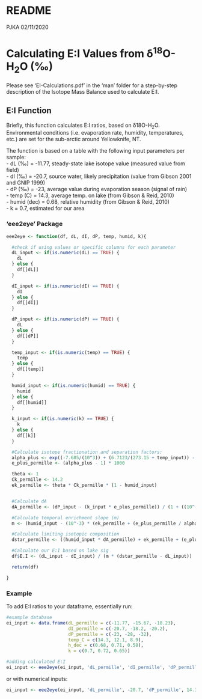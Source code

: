 README
================
PJKA
02/11/2020

# Calculating E:I Values from δ<sup>18</sup>O-H<sub>2</sub>O (‰)

Please see ‘EI-Calculations.pdf’ in the ‘man’ folder for a step-by-step
description of the Isotope Mass Balance used to calculate E:I.

## E:I Function

Briefly, this function calculates E:I ratios, based on
δ18O-H<sub>2</sub>O. Environmental conditions (i.e. evaporation rate,
humidity, temperatures, etc.) are set for the sub-arctic around
Yellowknife, NT.

The function is based on a table with the following input parameters per
sample:  
\- dL (‰) = -11.77, steady-state lake isotope value (measured value from
field)  
\- dI (‰) = -20.7, source water, likely precipitation (value from Gibson
2001 and GNIP 1999)  
\- dP (‰) = -23, average value during evaporation season (signal of
rain)  
\- temp (C) = 14.3, average temp. on lake (from Gibson & Reid, 2010)  
\- humid (dec) = 0.68, relative humidity (from Gibson & Reid, 2010)  
\- k = 0.7, estimated for our area

### ‘eee2eye’ Package

``` r
eee2eye <- function(df, dL, dI, dP, temp, humid, k){

  #check if using values or specific columns for each parameter
  dL_input <- if(is.numeric(dL) == TRUE) {
    dL
  } else {
    df[[dL]]
  }

  dI_input <- if(is.numeric(dI) == TRUE) {
    dI
  } else {
    df[[dI]]
  }

  dP_input <- if(is.numeric(dP) == TRUE) {
    dL
  } else {
    df[[dP]]
  }

  temp_input <- if(is.numeric(temp) == TRUE) {
    temp
  } else {
    df[[temp]]
  }

  humid_input <- if(is.numeric(humid) == TRUE) {
    humid
  } else {
    df[[humid]]
  }

  k_input <- if(is.numeric(k) == TRUE) {
    k
  } else {
    df[[k]]
  }

  #Calculate isotope fractionation and separation factors:
  alpha_plus <- exp((-7.685/(10^3)) + (6.7123/(273.15 + temp_input)) - (1666.4/((273.15 + temp_input)^2)) + (350410/((273.15 + temp_input)^3)))
  e_plus_permille <- (alpha_plus - 1) * 1000

  theta <- 1
  Ck_permille <- 14.2
  ek_permille <- theta * Ck_permille * (1 - humid_input)


  #Calculate dA
  dA_permille <- (dP_input - (k_input * e_plus_permille)) / (1 + ((10^-3) * k_input * e_plus_permille))

  #Calculate temporal enrichment slope (m)
  m <- (humid_input - (10^-3) * (ek_permille + (e_plus_permille / alpha_plus))) / (1 - humid_input + ((10^-3) * ek_permille))

  #Calculate limiting isotopic composition
  dstar_permille <- ((humid_input * dA_permille) + ek_permille + (e_plus_permille/alpha_plus)) / (humid_input - ((10^-3) * (ek_permille + (e_plus_permille/alpha_plus))))

  #Calculate our E:I based on lake sig
  df$E.I <- (dL_input - dI_input) / (m * (dstar_permille - dL_input))

  return(df)

}
```

### Example

To add E:I ratios to your dataframe, essentially run:

``` r
#example database
ei_input <- data.frame(dL_permille = c(-11.77, -15.67, -18.23),
                       dI_permille = c(-20.7, -18.2, -20.2),
                       dP_permille = c(-23, -28, -32), 
                       temp_C = c(14.3, 12.1, 8.9), 
                       h_dec = c(0.68, 0.71, 0.58), 
                       k = c(0.7, 0.72, 0.65))

#adding calculated E:I
ei_input <- eee2eye(ei_input, 'dL_permille', 'dI_permille', 'dP_permille', 'temp_C', 'h_dec', 'k')
```

or with numerical inputs:

``` r
ei_input <- eee2eye(ei_input, 'dL_permille', -20.7, 'dP_permille', 14.3, 0.68, 0.7)
```

